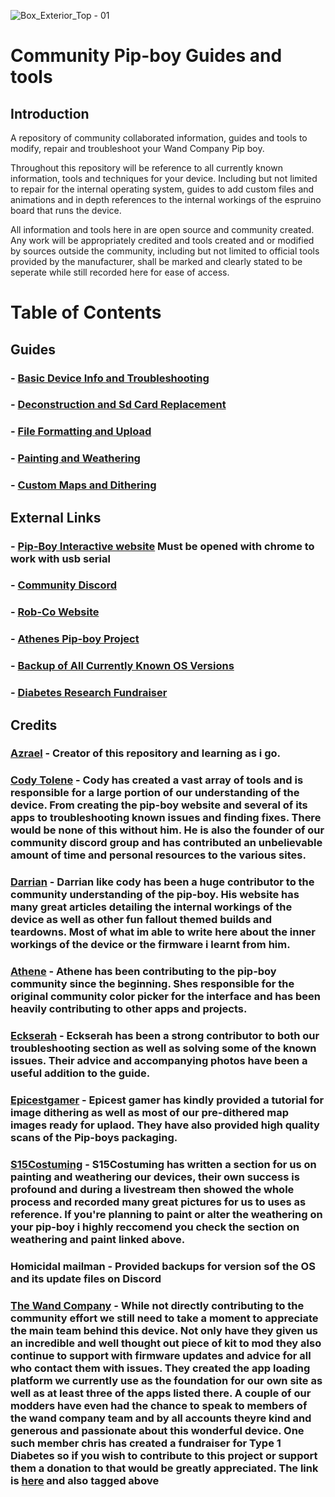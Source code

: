 ![Box_Exterior_Top - 01](https://github.com/user-attachments/assets/4fbe6c6b-ed7b-435d-ba5f-7f7a882c457d)

# Community Pip-boy Guides and tools

## Introduction

A repository of community collaborated information, guides and tools to modify, repair and troubleshoot your Wand Company Pip boy. 

Throughout this repository will be reference to all currently known information, tools and techniques for your device. Including but not limited to repair for the internal operating system, guides to add custom files and animations and in depth references to the internal workings of the espruino board that runs the device.

All information and tools here in are open source and community created. Any work will be appropriately credited and tools created and or modified by sources outside the community, including but not limited to official tools provided by the manufacturer, shall be marked and clearly stated to be seperate while still recorded here for ease of access.

# Table of Contents

## Guides
### - **[Basic Device Info and Troubleshooting](https://github.com/beaverboy-12/The-Wand-Company-Pip-Boy-3000-Mk-V-Community-Guide/blob/main/Individual%20Guides/Basic%20device%20Info%20and%20Troubleshooting.md)**

### - **[Deconstruction and Sd Card Replacement](https://github.com/beaverboy-12/The-Wand-Company-Pip-Boy-3000-Mk-V-Guide/blob/main/Individual%20Guides/Deconstruction%20and%20Sd%20card%20Replacement.md)**

### - **[File Formatting and Upload](https://github.com/beaverboy-12/The-Wand-Company-Pip-Boy-3000-Mk-V-Community-Guide/blob/main/Individual%20Guides/File%20Formatting%20and%20Upload.md)**

### - **[Painting and Weathering](https://github.com/beaverboy-12/The-Wand-Company-Pip-Boy-3000-Mk-V-Community-Guide/blob/main/Individual%20Guides/Painting%20and%20Weathering.md)**

### - **[Custom Maps and Dithering](https://github.com/beaverboy-12/The-Wand-Company-Pip-Boy-3000-Mk-V-Community-Guide/blob/main/Individual%20Guides/Custom%20Maps%20and%20Dithering.md)**

## External Links
### - **[Pip-Boy Interactive website](https://pip-boy.com/)** **Must be opened with chrome to work with usb serial**

### - **[Community Discord](https://discord.gg/Q3fC3Hxz)**

### - **[Rob-Co Website](https://log.robco-industries.org)**

### - **[Athenes Pip-boy Project](https://athene.gay/projects/pipboy.html)**

### - **[Backup of All Currently Known OS Versions](https://drive.google.com/drive/folders/1zgNKIpcHAw1kOLcdaYQV6leDRjtZrgZ8)**

### - **[Diabetes Research Fundraiser](https://www.justgiving.com/page/twc-charity-donations)**

## Credits

### [Azrael](https://www.reddit.com/user/beaverboy2000/) - Creator of this repository and learning as i go.

### [Cody Tolene](https://www.codytolene.com) - Cody has created a vast array of tools and is responsible for a large portion of our understanding of the device. From creating the pip-boy website and several of its apps to troubleshooting known issues and finding fixes. There would be none of this without him. He is also the founder of our community discord group and has contributed an unbelievable amount of time and personal resources to the various sites.

### [Darrian](https://log.robco-industries.org) - Darrian like cody has been a huge contributor to the community understanding of the pip-boy. His website has many great articles detailing the internal workings of the device as well as other fun fallout themed builds and teardowns. Most of what im able to write here about the inner workings of the device or the firmware i learnt from him.

### [Athene](https://athene.gay/index.html) - Athene has been contributing to the pip-boy community since the beginning. Shes responsible for the original community color picker for the interface and has been heavily contributing to other apps and projects.

### [Eckserah](https://linktr.ee/eckserah) - Eckserah has been a strong contributor to both our troubleshooting section as well as solving some of the known issues. Their advice and accompanying photos have been a useful addition to the guide.

### [Epicestgamer](https://epicest.gay/) - Epicest gamer has kindly provided a tutorial for image dithering as well as most of our pre-dithered map images ready for uplaod. They have also provided high quality scans of the Pip-boys packaging.

### [S15Costuming](https://linktr.ee/S15Costuming) - S15Costuming has written a section for us on painting and weathering our devices, their own success is profound and during a livestream then showed the whole process and recorded many great pictures for us to uses as reference. If you're planning to paint or alter the weathering on your pip-boy i highly reccomend you check the section on weathering and paint linked above.

### Homicidal mailman - Provided backups for version sof the OS and its update files on Discord

### [The Wand Company](https://www.thewandcompany.com) - While not directly contributing to the community effort we still need to take a moment to appreciate the main team behind this device. Not only have they given us an incredible and well thought out piece of kit to mod they also continue to support with firmware updates and advice for all who contact them with issues. They created the app loading platform we currently use as the foundation for our own site as well as at least three of the apps listed there. A couple of our modders have even had the chance to speak to members of the wand company team and by all accounts theyre kind and generous and passionate about this wonderful device. One such member chris has created a fundraiser for Type 1 Diabetes so if you wish to contribute to this project or support them a donation to that would be greatly appreciated. The link is [here](https://www.justgiving.com/page/twc-charity-donations) and also tagged above

